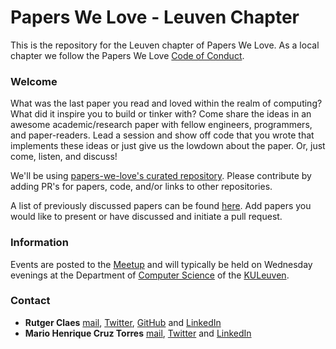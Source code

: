 # Papers We Love - Leuven Chapter

This is the repository for the Leuven chapter of Papers We Love. As a local chapter we follow the Papers We Love [Code of Conduct](https://github.com/papers-we-love/leuven/blob/master/code-of-conduct.md).

### Welcome

What was the last paper you read and loved within the realm of computing? What did it inspire you to build or tinker with? Come share the ideas in an awesome academic/research paper with fellow engineers, programmers, and paper-readers. Lead a session and show off code that you wrote that implements these ideas or just give us the lowdown about the paper. Or, just come, listen, and discuss!

We'll be using [papers-we-love's curated repository](https://github.com/papers-we-love/papers-we-love). Please contribute by adding PR's for papers, code, and/or links to other repositories.

A list of previously discussed papers can be found [here](https://github.com/papers-we-love/leuven/blob/master/PAPERS.md).  Add papers you would like to present or have discussed and initiate a pull request.

### Information

Events are posted to the [Meetup](https://www.meetup.com/Papers-We-Love-Leuven/) and will typically be held on Wednesday evenings at the Department of [Computer Science](http://wms.cs.kuleuven.be/cs/) of the [KULeuven](https://www.kuleuven.be).

### Contact

- **Rutger Claes** [mail](mailto:mail@rutgerclaes.be), [Twitter](https://twitter.com/rutgerclaes), [GitHub](https://github.com/rutgerclaes) and [LinkedIn](https://www.linkedin.com/in/rutgerclaes)
- **Mario Henrique Cruz Torres** [mail](mailto:mario.hct@gmail.com), [Twitter](https://twitter.com/mariohct) and [LinkedIn](https://www.linkedin.com/in/mariohct/)

